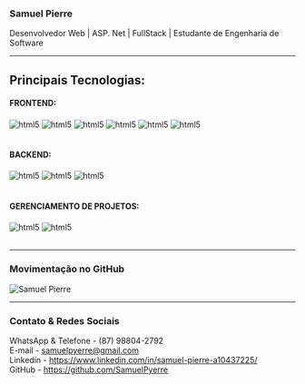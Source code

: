 ### Samuel Pierre
Desenvolvedor Web | ASP. Net | FullStack | Estudante de Engenharia de Software
___

## Principais Tecnologias:
#### FRONTEND:
<div style="display: inline_block">
<img align="center" alt="html5" src="https://img.shields.io/badge/HTML5-E34F26?style=for-the-badge&logo=html5&logoColor=white">
<img align="center" alt="html5" src="https://img.shields.io/badge/CSS3-1572B6?style=for-the-badge&logo=css3&logoColor=white">
<img align="center" alt="html5" src="https://img.shields.io/badge/Bootstrap-563D7C?style=for-the-badge&logo=bootstrap&logoColor=white">
<img align="center" alt="html5" src="https://img.shields.io/badge/JavaScript-F7DF1E?style=for-the-badge&logo=javascript&logoColor=black"> 
<img align="center" alt="html5" src="https://img.shields.io/badge/Angular-DD0031?style=for-the-badge&logo=angular&logoColor=white">
<img align="center" alt="html5" src="https://img.shields.io/badge/Adobe%20Photoshop-31A8FF?style=for-the-badge&logo=Adobe%20Photoshop&logoColor=black">
<br/><br/>


#### BACKEND:

<img align="center" alt="html5" src="https://img.shields.io/badge/C%23-239120?style=for-the-badge&logo=c-sharp&logoColor=white">
<img align="center" alt="html5" src="https://img.shields.io/badge/.NET-5C2D91?style=for-the-badge&logo=.net&logoColor=white">
<img align="center" alt="html5" src="https://img.shields.io/badge/Microsoft_SQL_Server-CC2927?style=for-the-badge&logo=microsoft-sql-server&logoColor=white"><br/><br/>



#### GERENCIAMENTO DE PROJETOS:

<img align="center" alt="html5" src="https://img.shields.io/badge/Jira-0052CC?style=for-the-badge&logo=Jira&logoColor=white">
<img align="center" alt="html5" src="https://img.shields.io/badge/Trello-0052CC?style=for-the-badge&logo=trello&logoColor=white"></div><br/>

___
### Movimentação no GitHub
![Samuel Pierre](https://github-readme-stats.vercel.app/api?username=samuelpyerre&show_icons=true&theme=tokyonight)

___
### Contato & Redes Sociais
WhatsApp & Telefone - (87) 98804-2792<br/>
E-mail - samuelpyerre@gmail.com<br/>
Linkedin - https://www.linkedin.com/in/samuel-pierre-a10437225/<br/>
GitHub - https://github.com/SamuelPyerre
